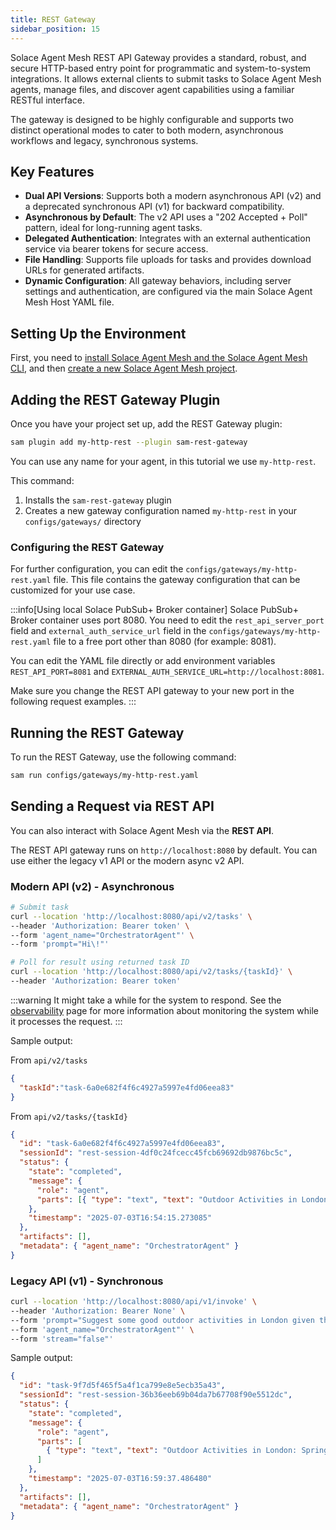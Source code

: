 ```yaml
---
title: REST Gateway
sidebar_position: 15
---
```



Solace Agent Mesh REST API Gateway provides a standard, robust, and secure HTTP-based entry point for programmatic and system-to-system integrations. It allows external clients to submit tasks to Solace Agent Mesh agents, manage files, and discover agent capabilities using a familiar RESTful interface.

The gateway is designed to be highly configurable and supports two distinct operational modes to cater to both modern, asynchronous workflows and legacy, synchronous systems.

## Key Features

*   **Dual API Versions**: Supports both a modern asynchronous API (v2) and a deprecated synchronous API (v1) for backward compatibility.
*   **Asynchronous by Default**: The v2 API uses a "202 Accepted + Poll" pattern, ideal for long-running agent tasks.
*   **Delegated Authentication**: Integrates with an external authentication service via bearer tokens for secure access.
*   **File Handling**: Supports file uploads for tasks and provides download URLs for generated artifacts.
*   **Dynamic Configuration**: All gateway behaviors, including server settings and authentication, are configured via the main Solace Agent Mesh Host YAML file.

## Setting Up the Environment

First, you need to [install Solace Agent Mesh and the Solace Agent Mesh CLI](../getting-started/installation.md), and then [create a new Solace Agent Mesh project](../getting-started/quick-start.md).

## Adding the REST Gateway Plugin

Once you have your project set up, add the REST Gateway plugin:

```sh
sam plugin add my-http-rest --plugin sam-rest-gateway
```

You can use any name for your agent, in this tutorial we use `my-http-rest`.

This command:
1. Installs the `sam-rest-gateway` plugin
2. Creates a new gateway configuration named `my-http-rest` in your `configs/gateways/` directory


### Configuring the REST Gateway

For further configuration, you can edit the `configs/gateways/my-http-rest.yaml` file. This file contains the gateway configuration that can be customized for your use case.

:::info[Using local Solace PubSub+ Broker container]
Solace PubSub+ Broker container uses port 8080. You need to edit the `rest_api_server_port` field and `external_auth_service_url` field in the `configs/gateways/my-http-rest.yaml` file to a free port other than 8080 (for example: 8081).

You can edit the YAML file directly or add environment variables `REST_API_PORT=8081` and `EXTERNAL_AUTH_SERVICE_URL=http://localhost:8081`.

Make sure you change the REST API gateway to your new port in the following request examples.
:::

## Running the REST Gateway

To run the REST Gateway, use the following command:

```sh
sam run configs/gateways/my-http-rest.yaml
```

## Sending a Request via REST API

You can also interact with Solace Agent Mesh via the **REST API**.

The REST API gateway runs on `http://localhost:8080` by default. You can use either the legacy v1 API or the modern async v2 API.

### Modern API (v2) - Asynchronous
```sh
# Submit task
curl --location 'http://localhost:8080/api/v2/tasks' \
--header 'Authorization: Bearer token' \
--form 'agent_name="OrchestratorAgent"' \
--form 'prompt="Hi\!"'

# Poll for result using returned task ID
curl --location 'http://localhost:8080/api/v2/tasks/{taskId}' \
--header 'Authorization: Bearer token'
```

:::warning
It might take a while for the system to respond. See the [observability](../deployment/observability.md) page for more information about monitoring the system while it processes the request.
:::

Sample output:

From `api/v2/tasks`
```json
{
  "taskId":"task-6a0e682f4f6c4927a5997e4fd06eea83"
}
```

From `api/v2/tasks/{taskId}`

```json
{
  "id": "task-6a0e682f4f6c4927a5997e4fd06eea83",
  "sessionId": "rest-session-4df0c24fcecc45fcb69692db9876bc5c",
  "status": {
    "state": "completed",
    "message": {
      "role": "agent",
      "parts": [{ "type": "text", "text": "Outdoor Activities in London: Spring Edition. Today's Perfect Activities (13°C, Light Cloud): - Royal Parks Exploration : Hyde Park and Kensington Gardens..." }]
    },
    "timestamp": "2025-07-03T16:54:15.273085"
  },
  "artifacts": [],
  "metadata": { "agent_name": "OrchestratorAgent" }
}
```


### Legacy API (v1) - Synchronous
```sh
curl --location 'http://localhost:8080/api/v1/invoke' \
--header 'Authorization: Bearer None' \
--form 'prompt="Suggest some good outdoor activities in London given the season and current weather conditions."' \
--form 'agent_name="OrchestratorAgent"' \
--form 'stream="false"'
```

Sample output:

```json
{
  "id": "task-9f7d5f465f5a4f1ca799e8e5ecb35a43",
  "sessionId": "rest-session-36b36eeb69b04da7b67708f90e5512dc",
  "status": {
    "state": "completed",
    "message": {
      "role": "agent",
      "parts": [
        { "type": "text", "text": "Outdoor Activities in London: Spring Edition. Today's Perfect Activities (13°C, Light Cloud): - Royal Parks Exploration : Hyde Park and Kensington Gardens..." }
      ]
    },
    "timestamp": "2025-07-03T16:59:37.486480"
  },
  "artifacts": [],
  "metadata": { "agent_name": "OrchestratorAgent" }
}
```
